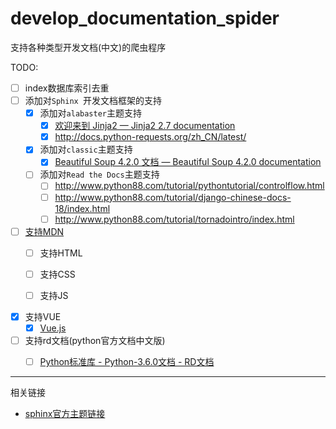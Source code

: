 # develop_documentation_spider

支持各种类型开发文档(中文)的爬虫程序

TODO:
- [ ] index数据库索引去重
- [ ] 添加对`Sphinx `开发文档框架的支持
    - [x] 添加对`alabaster`主题支持
        - [x] [欢迎来到 Jinja2 — Jinja2 2.7 documentation](http://docs.jinkan.org/docs/jinja2/)
        - [x] http://docs.python-requests.org/zh_CN/latest/
    - [x] 添加对`classic`主题支持
	    - [x] [Beautiful Soup 4.2.0 文档 — Beautiful Soup 4.2.0 documentation](https://www.crummy.com/software/BeautifulSoup/bs4/doc.zh/)
	- [ ] 添加对`Read the Docs`主题支持
        - [ ] http://www.python88.com/tutorial/pythontutorial/controlflow.html
        - [ ] http://www.python88.com/tutorial/django-chinese-docs-18/index.html
        - [ ] http://www.python88.com/tutorial/tornadointro/index.html
- [ ] [支持MDN](https://developer.mozilla.org/zh-CN/docs/Web)
    - [ ] 支持HTML
    - [ ] 支持CSS
    - [ ] 支持JS


- [x] 支持VUE
    - [x] [Vue.js](https://cn.vuejs.org/v2/api/)
- [ ] 支持rd文档(python官方文档中文版)
    - [ ] [Python标准库 - Python-3.6.0文档 - RD文档](https://www.rddoc.com/doc/Python-3.6.0/library/)


---

相关链接

- [sphinx官方主题链接](http://www.sphinx-doc.org/en/stable/theming.html)